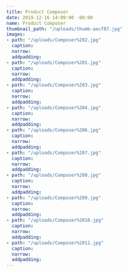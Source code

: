 ```yaml
---
title: Product Composer
date: 2019-12-16 14:09:00 -08:00
name: Product Composer
thumbnail_path: "/uploads/thumb-aecf87.jpg"
images:
- path: "/uploads/Composer%202.jpg"
  caption: 
  narrow: 
  addpadding: 
- path: "/uploads/Composer%201.jpg"
  caption: 
  narrow: 
  addpadding: 
- path: "/uploads/Composer%203.jpg"
  caption: 
  narrow: 
  addpadding: 
- path: "/uploads/Composer%204.jpg"
  caption: 
  narrow: 
  addpadding: 
- path: "/uploads/Composer%206.jpg"
  caption: 
  narrow: 
  addpadding: 
- path: "/uploads/Composer%207.jpg"
  caption: 
  narrow: 
  addpadding: 
- path: "/uploads/Composer%208.jpg"
  caption: 
  narrow: 
  addpadding: 
- path: "/uploads/Composer%209.jpg"
  caption: 
  narrow: 
  addpadding: 
- path: "/uploads/Composer%2010.jpg"
  caption: 
  narrow: 
  addpadding: 
- path: "/uploads/Composer%2011.jpg"
  caption: 
  narrow: 
  addpadding: 
---
```


